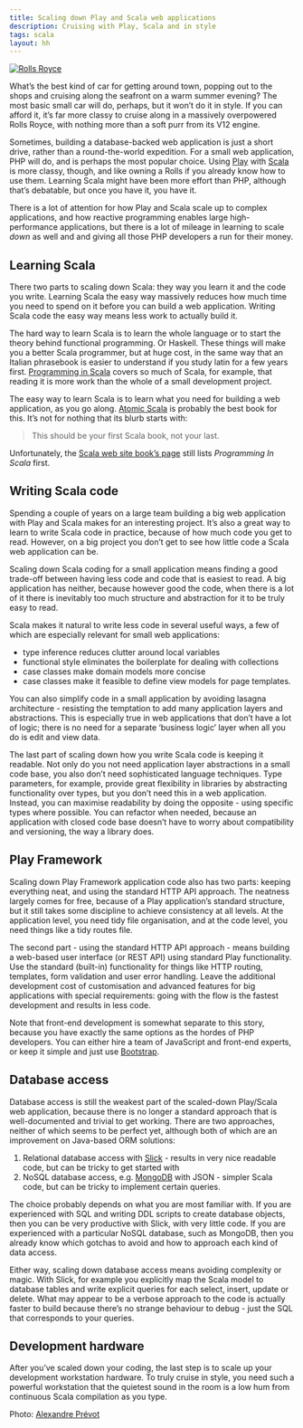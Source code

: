 ```yaml
---
title: Scaling down Play and Scala web applications
description: Cruising with Play, Scala and in style
tags: scala
layout: hh
---
```


[ ![Rolls Royce](rolls-royce.jpg) ](https://www.flickr.com/photos/alexprevot/8696067685)

What’s the best kind of car for getting around town, popping out to the shops and cruising along the seafront on a warm summer evening? The most basic small car will do, perhaps, but it won’t do it in style. If you can afford it, it’s far more classy to cruise along in a massively overpowered Rolls Royce, with nothing more than a soft purr from its V12 engine.

Sometimes, building a database-backed web application is just a short drive, rather than a round-the-world expedition. For a small web application, PHP will do, and is perhaps the most popular choice. Using 
[Play](http://playframework.com/) with [Scala](http://www.scala-lang.org) is more classy, though, and like owning a Rolls if you already know how to use them. Learning Scala might have been more effort than PHP, although that’s debatable, but once you have it, you have it.

There is a lot of attention for how Play and Scala scale up to complex applications, and how reactive programming enables large high-performance applications, but there is a lot of mileage in learning to scale _down_ as well and and giving all those PHP developers a run for their money.


## Learning Scala

There two parts to scaling down Scala: they way you learn it and the code you write. Learning Scala the easy way massively reduces how much time you need to spend on it before you can build a web application. Writing Scala code the easy way means less work to actually build it.

The hard way to learn Scala is to learn the whole language or to start the theory behind functional programming. Or Haskell. These things will make you a better Scala programmer, but at huge cost, in the same way that an Italian phrasebook is easier to understand if you study latin for a few years first. [Programming in Scala](http://www.artima.com/shop/programming_in_scala_2ed) covers so much of Scala, for example, that reading it is more work than the whole of a small development project.

The easy way to learn Scala is to learn what you need for building a web application, as you go along. 
[Atomic Scala](http://www.atomicscala.com) is probably the best book for this. It’s not for nothing that its blurb starts with:

> This should be your first Scala book, not your last.

Unfortunately, the [Scala web site book’s page](http://www.scala-lang.org/documentation/books.html)
still lists _Programming In Scala_ first.


## Writing Scala code

Spending a couple of years on a large team building a big web application with Play and Scala makes for an interesting project. It’s also a great way to learn to write Scala code in practice, because of how much code you get to read. However, on a big project you don’t get to see how little code a Scala web application can be.

Scaling down Scala coding for a small application means finding a good trade-off between having less code and code that is easiest to read. A big application has neither, because however good the code, when there is a lot of it there is inevitably too much structure and abstraction for it to be truly easy to read.

Scala makes it natural to write less code in several useful ways, a few of which are especially relevant for small web applications:

* type inference reduces clutter around local variables
* functional style eliminates the boilerplate for dealing with collections
* case classes make domain models more concise
* case classes make it feasible to define view models for page templates.

You can also simplify code in a small application by avoiding lasagna architecture - resisting the temptation to add many application layers and abstractions. This is especially true in web applications that don’t have a lot of logic; there is no need for a separate ‘business logic’ layer when all you do is edit and view data.

The last part of scaling down how you write Scala code is keeping it readable. Not only do you not need application layer abstractions in a small code base, you also don’t need sophisticated language techniques. Type parameters, for example, provide great flexibility in libraries by abstracting functionality over types, but you don’t need this in a web application. Instead, you can maximise readability by doing the opposite - using specific types where possible. You can refactor when needed, because an application with closed code base doesn’t have to worry about compatibility and versioning, the way a library does.


## Play Framework

Scaling down Play Framework application code also has two parts: keeping everything neat, and using the standard HTTP API approach. The neatness largely comes for free, because of a Play application’s standard structure, but it still takes some discipline to achieve consistency at all levels. At the application level, you need tidy file organisation, and at the code level, you need things like a tidy routes file.

The second part - using the standard HTTP API approach - means building a web-based user interface (or REST API) using standard Play functionality. Use the standard (built-in) functionality for things like HTTP routing, templates, form validation and user error handling. Leave the additional development cost of customisation and advanced features for big applications with special requirements: going with the flow is the fastest development and results in less code.

Note that front-end development is somewhat separate to this story, because you have exactly the same options as the hordes of PHP developers. You can either hire a team of JavaScript and front-end experts, or keep it simple and just use [Bootstrap](http://getbootstrap.com/).


## Database access

Database access is still the weakest part of the scaled-down Play/Scala web application, because there is no longer a standard approach that is well-documented and trivial to get working. There are two approaches, neither of which seems to be perfect yet, although both of which are an improvement on Java-based ORM solutions:

1. Relational database access with [Slick](http://slick.typesafe.com/) - results in very nice readable code, but can be tricky to get started with
2. NoSQL database access, e.g. [MongoDB](https://www.mongodb.org/) with JSON - simpler Scala code, but can be tricky to implement certain queries.

The choice probably depends on what you are most familiar with. If you are experienced with SQL and writing DDL scripts to create database objects, then you can be very productive with Slick, with very little code. If you are experienced with a particular NoSQL database, such as MongoDB, then you already know which gotchas to avoid and how to approach each kind of data access.

Either way, scaling down database access means avoiding complexity or magic. With Slick, for example you explicitly map the Scala model to database tables and write explicit queries for each select, insert, update or delete. What may appear to be a verbose approach to the code is actually faster to build because there’s no strange behaviour to debug - just the SQL that corresponds to your queries.


## Development hardware

After you’ve scaled down your coding, the last step is to scale up your development workstation hardware. To truly cruise in style, you need such a powerful workstation that the quietest sound in the room is a low hum from continuous Scala compilation as you type.

Photo: [Alexandre Prévot](https://www.flickr.com/photos/alexprevot/8696067685)
